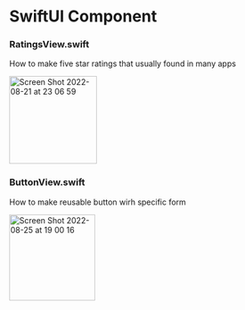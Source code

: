 # SwiftUI Component

### RatingsView.swift
<p>How to make five star ratings that usually found in many apps</p>
<img width="157" alt="Screen Shot 2022-08-21 at 23 06 59" src="https://user-images.githubusercontent.com/49669018/185800435-0f978dfb-0d04-4837-81b8-02354a353511.png">

### ButtonView.swift
<p>How to make reusable button wirh specific form</p>
<img width="154" alt="Screen Shot 2022-08-25 at 19 00 16" src="https://user-images.githubusercontent.com/49669018/186659062-5cee30de-e0c2-4cc6-b0e7-e8679b3029f1.png">
